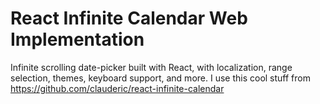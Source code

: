 # React Infinite Calendar Web Implementation
Infinite scrolling date-picker built with React, with localization, range selection, themes, keyboard support, and more. I use this cool stuff from https://github.com/clauderic/react-infinite-calendar

